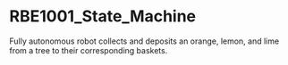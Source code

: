 # RBE1001_State_Machine
Fully autonomous robot collects and deposits an orange, lemon, and lime from a tree to their corresponding baskets.
